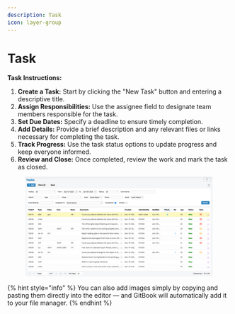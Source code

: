 ```yaml
---
description: Task
icon: layer-group
---
```


# Task

**Task Instructions:**

1. **Create a Task:** Start by clicking the "New Task" button and entering a descriptive title.
2. **Assign Responsibilities:** Use the assignee field to designate team members responsible for the task.
3. **Set Due Dates:** Specify a deadline to ensure timely completion.
4. **Add Details:** Provide a brief description and any relevant files or links necessary for completing the task.
5. **Track Progress:** Use the task status options to update progress and keep everyone informed.
6. **Review and Close:** Once completed, review the work and mark the task as closed.



<figure><img src="../../.gitbook/assets/SCR-20250109-mvjs.png" alt=""><figcaption></figcaption></figure>

{% hint style="info" %}
You can also add images simply by copying and pasting them directly into the editor — and GitBook will automatically add it to your file manager.
{% endhint %}
